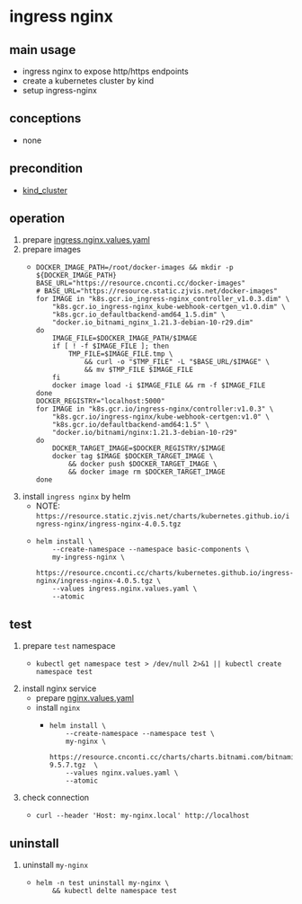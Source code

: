 # ingress nginx

## main usage
* ingress nginx to expose http/https endpoints
* create a kubernetes cluster by kind
* setup ingress-nginx

## conceptions
* none

## precondition
* [kind_cluster](/kubernetes/kind.cluster.md)

## operation
1. prepare [ingress.nginx.values.yaml](resources/ingress.nginx.values.yaml.md)
2. prepare images
    * ```shell
      DOCKER_IMAGE_PATH=/root/docker-images && mkdir -p ${DOCKER_IMAGE_PATH}
      BASE_URL="https://resource.cnconti.cc/docker-images"
      # BASE_URL="https://resource.static.zjvis.net/docker-images"
      for IMAGE in "k8s.gcr.io_ingress-nginx_controller_v1.0.3.dim" \
          "k8s.gcr.io_ingress-nginx_kube-webhook-certgen_v1.0.dim" \
          "k8s.gcr.io_defaultbackend-amd64_1.5.dim" \
          "docker.io_bitnami_nginx_1.21.3-debian-10-r29.dim"
      do
          IMAGE_FILE=$DOCKER_IMAGE_PATH/$IMAGE
          if [ ! -f $IMAGE_FILE ]; then
              TMP_FILE=$IMAGE_FILE.tmp \
                  && curl -o "$TMP_FILE" -L "$BASE_URL/$IMAGE" \
                  && mv $TMP_FILE $IMAGE_FILE
          fi
          docker image load -i $IMAGE_FILE && rm -f $IMAGE_FILE
      done
      DOCKER_REGISTRY="localhost:5000"
      for IMAGE in "k8s.gcr.io/ingress-nginx/controller:v1.0.3" \
          "k8s.gcr.io/ingress-nginx/kube-webhook-certgen:v1.0" \
          "k8s.gcr.io/defaultbackend-amd64:1.5" \
          "docker.io/bitnami/nginx:1.21.3-debian-10-r29"
      do
          DOCKER_TARGET_IMAGE=$DOCKER_REGISTRY/$IMAGE
          docker tag $IMAGE $DOCKER_TARGET_IMAGE \
              && docker push $DOCKER_TARGET_IMAGE \
              && docker image rm $DOCKER_TARGET_IMAGE
      done
      ```
3. install `ingress nginx` by helm
    * NOTE: `https://resource.static.zjvis.net/charts/kubernetes.github.io/ingress-nginx/ingress-nginx-4.0.5.tgz`
    * ```shell
      helm install \
          --create-namespace --namespace basic-components \
          my-ingress-nginx \
          https://resource.cnconti.cc/charts/kubernetes.github.io/ingress-nginx/ingress-nginx-4.0.5.tgz \
          --values ingress.nginx.values.yaml \
          --atomic
      ```

## test
1. prepare `test` namespace
    * ```shell
      kubectl get namespace test > /dev/null 2>&1 || kubectl create namespace test
      ```
2. install nginx service
    * prepare [nginx.values.yaml](resources/nginx.values.yaml.md)
    * install `nginx`
        + ```shell
          helm install \
              --create-namespace --namespace test \
              my-nginx \
              https://resource.cnconti.cc/charts/charts.bitnami.com/bitnami/nginx-9.5.7.tgz  \
              --values nginx.values.yaml \
              --atomic
          ```
3. check connection
    + ```shell
      curl --header 'Host: my-nginx.local' http://localhost
      ```

## uninstall
1. uninstall `my-nginx`
    * ```shell
      helm -n test uninstall my-nginx \
          && kubectl delte namespace test
      ```
